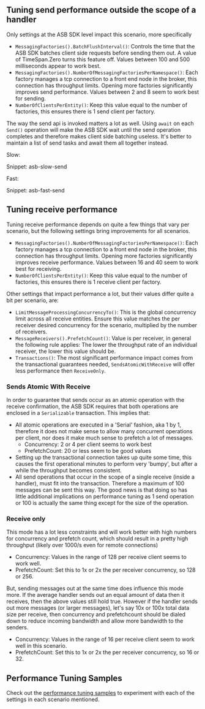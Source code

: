 ## Tuning send performance outside the scope of a handler

Only settings at the ASB SDK level impact this scenario, more specifically

  * `MessagingFactories().BatchFlushInterval()`: Controls the time that the ASB SDK batches client side requests before sending them out. A value of TimeSpan.Zero turns this feature off. Values between 100 and 500 milliseconds appear to work best.
  * `MessagingFactories().NumberOfMessagingFactoriesPerNamespace()`: Each factory manages a tcp connection to a front end node in the broker, this connection has throughput limits. Opening more factories significantly improves send performance. Values between 2 and 8 seem to work best for sending.
  * `NumberOfClientsPerEntity()`: Keep this value equal to the number of factories, this ensures there is 1 send client per factory.

The way the send api is invoked matters a lot as well. Using `await` on each `Send()` operation will make the ASB SDK wait until the send operation completes and therefore makes client side batching useless. It's better to maintain a list of send tasks and await them all together instead.

Slow:

Snippet: asb-slow-send

Fast:

Snippet: asb-fast-send

## Tuning receive performance

Tuning receive performance depends on quite a few things that vary per scenario, but the following settings bring improvements for all scenarios.

  * `MessagingFactories().NumberOfMessagingFactoriesPerNamespace()`: Each factory manages a tcp connection to a front end node in the broker, this connection has throughput limits. Opening more factories significantly improves receive performance. Values between 16 and 40 seem to work best for receiving.
  * `NumberOfClientsPerEntity()`: Keep this value equal to the number of factories, this ensures there is 1 receive client per factory.

Other settings that impact performance a lot, but their values differ quite a bit per scenario, are:

  * `LimitMessageProcessingConcurrencyTo()`: This is the global concurrency limit across all receive entities. Ensure this value matches the per receiver desired concurrency for the scenario, multiplied by the number of receivers.
  * `MessageReceivers().PrefetchCount()`: Value is per receiver, in general the following rule applies: The lower the throughput rate of an individual receiver, the lower this value should be.
  * `Transactions()`: The most significant performance impact comes from the transactional guarantees needed, `SendsAtomicWithReceive` will offer less performance then `ReceiveOnly`.

### Sends Atomic With Receive

In order to guarantee that sends occur as an atomic operation with the receive confirmation, the ASB SDK requires that both operations are enclosed in a `Serializable` transaction. This implies that:

  * All atomic operations are executed in a 'Serial' fashion, aka 1 by 1, therefore it does not make sense to allow many concurrent operations per client, nor does it make much sense to prefetch a lot of messages.
	  - Concurrency: 2 or 4 per client seems to work best
	  - PrefetchCount: 20 or less seem to be good values
  * Setting up the transactional connection takes up quite some time, this causes the first operational minutes to perform very 'bumpy', but after a while the throughput becomes consistent.
  * All send operations that occur in the scope of a single receive (inside a handler), must fit into the transaction. Therefore a maximum of 100 messages can be sent this way. The good news is that doing so has little additional implications on performance tuning as 1 send operation or 100 is actually the same thing except for the size of the operation.

### Receive only

This mode has a lot less constraints and will work better with high numbers for concurrency and prefetch count, which should result in a pretty high throughput (likely over 1000/s even for remote connections)

  * Concurrency: Values in the range of 128 per receive client seems to work well.
  * PrefetchCount: Set this to 1x or 2x the per receiver concurrency, so 128 or 256.

But, sending messages out at the same time does influence this mode more. If the average handler sends out an equal amount of data then it receives, then the above values still hold true. However if the handler sends out more messages (or larger messages), let's say 10x or 100x total data size per receive, then concurrency and prefetchcount should be dialed down to reduce incoming bandwidth and allow more bandwidth to the senders.

  * Concurrency: Values in the range of 16 per receive client seem to work well in this scenario.
  * PrefetchCount: Set this to 1x or 2x the per receiver concurrency, so 16 or 32.

## Performance Tuning Samples

Check out the [performance tuning samples](/samples/azure/performance-tuning-asb/) to experiment with each of the settings in each scenario mentioned.






